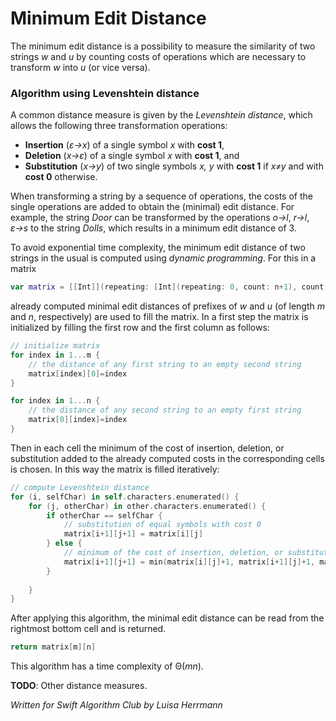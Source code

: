 # Minimum Edit Distance

The minimum edit distance is a possibility to measure the similarity of two strings *w* and *u* by counting costs of operations which are necessary to transform *w* into *u* (or vice versa).

### Algorithm using Levenshtein distance

A common distance measure is given by the *Levenshtein distance*, which allows the following three transformation operations:

* **Insertion** (*ε→x*) of a single symbol *x* with **cost 1**,
* **Deletion** (*x→ε*) of a single symbol *x* with **cost 1**, and
* **Substitution** (*x→y*) of two single symbols *x, y* with **cost 1** if *x≠y* and with **cost 0** otherwise.

When transforming a string by a sequence of operations, the costs of the single operations are added to obtain the (minimal) edit distance. For example, the string *Door* can be transformed by the operations *o→l*, *r→l*, *ε→s* to the string *Dolls*, which results in a minimum edit distance of 3.

To avoid exponential time complexity, the minimum edit distance of two strings in the usual is computed using *dynamic programming*. For this in a matrix

```swift
var matrix = [[Int]](repeating: [Int](repeating: 0, count: n+1), count: m+1)
```

already computed minimal edit distances of prefixes of *w* and *u* (of length *m* and *n*, respectively) are used to fill the matrix. In a first step the matrix is initialized by filling the first row and the first column as follows:

```swift
// initialize matrix
for index in 1...m {
    // the distance of any first string to an empty second string
    matrix[index][0]=index
}

for index in 1...n {
    // the distance of any second string to an empty first string
    matrix[0][index]=index
}
```

Then in each cell the minimum of the cost of insertion, deletion, or substitution added to the already computed costs in the corresponding cells is chosen. In this way the matrix is filled iteratively:

```swift
// compute Levenshtein distance
for (i, selfChar) in self.characters.enumerated() {
    for (j, otherChar) in other.characters.enumerated() {
        if otherChar == selfChar {
            // substitution of equal symbols with cost 0
            matrix[i+1][j+1] = matrix[i][j]
        } else {
            // minimum of the cost of insertion, deletion, or substitution added to the already computed costs in the corresponding cells
            matrix[i+1][j+1] = min(matrix[i][j]+1, matrix[i+1][j]+1, matrix[i][j+1]+1)
        }
        
    }
}
```

After applying this algorithm, the minimal edit distance can be read from the rightmost bottom cell and is returned.

```swift
return matrix[m][n]
```

This algorithm has a time complexity of Θ(*mn*).

**TODO**: Other distance measures.

*Written for Swift Algorithm Club by Luisa Herrmann*

